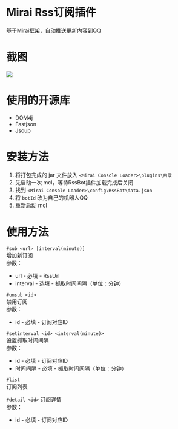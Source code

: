 # Mirai Rss订阅插件

基于[Mirai框架](https://github.com/mamoe/mirai)，自动推送更新内容到QQ

# 截图

![](https://pic.rmb.bdstatic.com/bjh/fe21f012edc545460c9e4e5a6414b0e4.png)

# 使用的开源库

- DOM4j
- Fastjson
- Jsoup

# 安装方法

1. 将打包完成的 jar 文件放入 `<Mirai Console Loader>\plugins\目录`
2. 先启动一次 mcl，等待RssBot插件加载完成后关闭
3. 找到 `<Mirai Console Loader>\config\RssBot\data.json`
4. 将 `botId` 改为自己的机器人QQ
5. 重新启动 mcl

# 使用方法

`#sub <url> [interval(minute)]`  
增加新订阅  
参数：  
- url - 必填 - RssUrl  
- interval - 选填 - 抓取时间间隔（单位：分钟）

`#unsub <id>`  
禁用订阅  
参数：
- id - 必填 - 订阅对应ID

`#setinterval <id> <interval(minute)>`  
设置抓取时间间隔  
参数：
- id - 必填 - 订阅对应ID
- 时间间隔 - 必填 - 抓取时间间隔（单位：分钟）

`#list`  
订阅列表

`#detail <id>`
订阅详情  
参数：
- id - 必填 - 订阅对应ID
